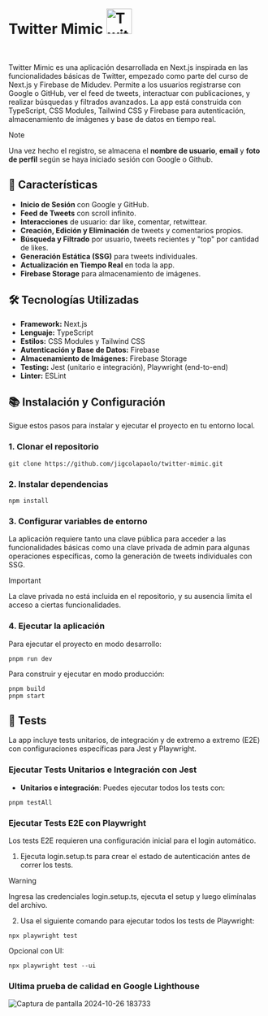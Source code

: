 # Twitter Mimic <img src="https://github.com/user-attachments/assets/21a84884-bd48-4bb1-89a4-12d480b652d0" alt="Twitter Mimic Logo" width="50" height="50" />
<br>

Twitter Mimic es una aplicación desarrollada en Next.js inspirada en las funcionalidades básicas de Twitter, empezado como parte del curso de Next.js y Firebase de Midudev. Permite a los usuarios registrarse con Google o GitHub, ver el feed de tweets, interactuar con publicaciones, y realizar búsquedas y filtrados avanzados. La app está construida con TypeScript, CSS Modules, Tailwind CSS y Firebase para autenticación, almacenamiento de imágenes y base de datos en tiempo real.

> [!NOTE]
> Una vez hecho el registro, se almacena el **nombre de usuario**, **email** y **foto de perfil** según se haya iniciado sesión con Google o Github.


## 🚀 Características

- **Inicio de Sesión** con Google y GitHub.
- **Feed de Tweets** con scroll infinito.
- **Interacciones** de usuario: dar like, comentar, retwittear.
- **Creación, Edición y Eliminación** de tweets y comentarios propios.
- **Búsqueda y Filtrado** por usuario, tweets recientes y "top" por cantidad de likes.
- **Generación Estática (SSG)** para tweets individuales.
- **Actualización en Tiempo Real** en toda la app.
- **Firebase Storage** para almacenamiento de imágenes.

## 🛠️ Tecnologías Utilizadas

- **Framework:** Next.js
- **Lenguaje:** TypeScript
- **Estilos:** CSS Modules y Tailwind CSS
- **Autenticación y Base de Datos:** Firebase
- **Almacenamiento de Imágenes:** Firebase Storage
- **Testing:** Jest (unitario e integración), Playwright (end-to-end)
- **Linter:** ESLint

## 📚 Instalación y Configuración

Sigue estos pasos para instalar y ejecutar el proyecto en tu entorno local.

### 1. Clonar el repositorio

````
git clone https://github.com/jigcolapaolo/twitter-mimic.git
````

### 2. Instalar dependencias

```
npm install
````

### 3. Configurar variables de entorno

La aplicación requiere tanto una clave pública para acceder a las funcionalidades básicas como una clave privada de admin para algunas operaciones específicas, como la generación de tweets individuales con SSG.

> [!IMPORTANT]
> La clave privada no está incluida en el repositorio, y su ausencia limita el acceso a ciertas funcionalidades.

### 4. Ejecutar la aplicación

Para ejecutar el proyecto en modo desarrollo:

````
pnpm run dev
````

Para construir y ejecutar en modo producción:

````
pnpm build
pnpm start
````

## 🧪 Tests

La app incluye tests unitarios, de integración y de extremo a extremo (E2E) con configuraciones específicas para Jest y Playwright.

### Ejecutar Tests Unitarios e Integración con Jest

- **Unitarios e integración**: Puedes ejecutar todos los tests con:
````
pnpm testAll
````

### Ejecutar Tests E2E con Playwright

Los tests E2E requieren una configuración inicial para el login automático.

1. Ejecuta login.setup.ts para crear el estado de autenticación antes de correr los tests. 

> [!WARNING]
> Ingresa las credenciales login.setup.ts, ejecuta el setup y luego elimínalas del archivo.

2. Usa el siguiente comando para ejecutar todos los tests de Playwright:
````
npx playwright test
````
Opcional con UI:
````
npx playwright test --ui
````

### Ultima prueba de calidad en Google Lighthouse

![Captura de pantalla 2024-10-26 183733](https://github.com/user-attachments/assets/186669dd-4a8f-4441-b56c-5f18cb44f867)



